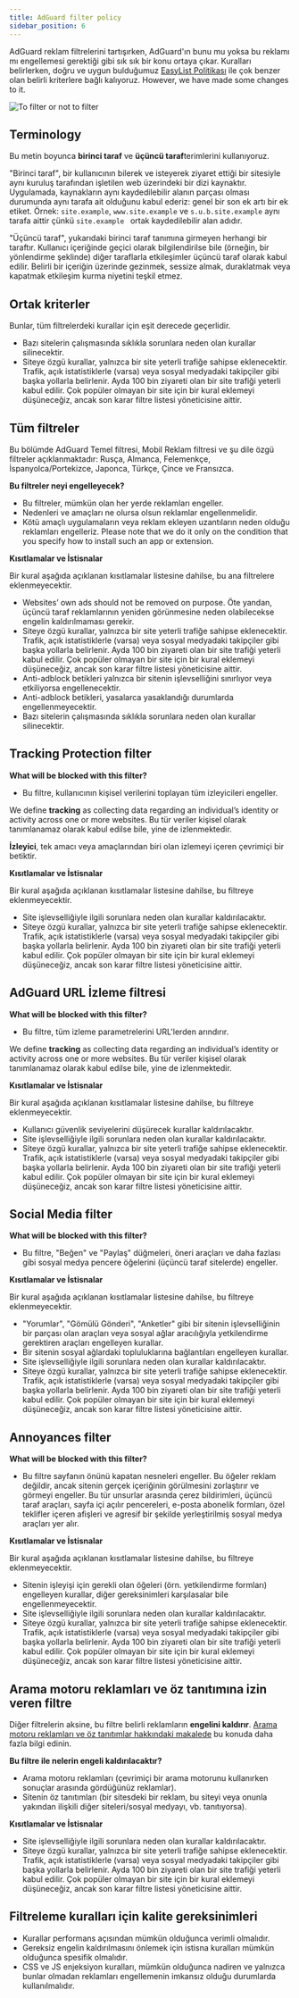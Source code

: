 ```yaml
---
title: AdGuard filter policy
sidebar_position: 6
---
```


AdGuard reklam filtrelerini tartışırken, AdGuard'ın bunu mu yoksa bu reklamı mı engellemesi gerektiği gibi sık sık bir konu ortaya çıkar. Kuralları belirlerken, doğru ve uygun bulduğumuz [EasyList Politikası](https://easylist.to/pages/policy.html) ile çok benzer olan belirli kriterlere bağlı kalıyoruz. However, we have made some changes to it.

![To filter or not to filter](https://cdn.adtidy.org/public/Adguard/Common/page_filtering.png)

## Terminology

Bu metin boyunca **birinci taraf** ve **üçüncü taraf**terimlerini kullanıyoruz.

"Birinci taraf", bir kullanıcının bilerek ve isteyerek ziyaret ettiği bir sitesiyle aynı kuruluş tarafından işletilen web üzerindeki bir dizi kaynaktır. Uygulamada, kaynakların aynı kaydedilebilir alanın parçası olması durumunda aynı tarafa ait olduğunu kabul ederiz: genel bir son ek artı bir ek etiket. Örnek: `site.example`, `www.site.example` ve `s.u.b.site.example` aynı tarafa aittir çünkü `site.example ` ortak kaydedilebilir alan adıdır.

"Üçüncü taraf", yukarıdaki birinci taraf tanımına girmeyen herhangi bir taraftır. Kullanıcı içeriğinde geçici olarak bilgilendirilse bile (örneğin, bir yönlendirme şeklinde) diğer taraflarla etkileşimler üçüncü taraf olarak kabul edilir. Belirli bir içeriğin üzerinde gezinmek, sessize almak, duraklatmak veya kapatmak etkileşim kurma niyetini teşkil etmez.

## Ortak kriterler

Bunlar, tüm filtrelerdeki kurallar için eşit derecede geçerlidir.

- Bazı sitelerin çalışmasında sıklıkla sorunlara neden olan kurallar silinecektir.
- Siteye özgü kurallar, yalnızca bir site yeterli trafiğe sahipse eklenecektir. Trafik, açık istatistiklerle (varsa) veya sosyal medyadaki takipçiler gibi başka yollarla belirlenir. Ayda 100 bin ziyareti olan bir site trafiği yeterli kabul edilir. Çok popüler olmayan bir site için bir kural eklemeyi düşüneceğiz, ancak son karar filtre listesi yöneticisine aittir.

## Tüm filtreler

Bu bölümde AdGuard Temel filtresi, Mobil Reklam filtresi ve şu dile özgü filtreler açıklanmaktadır: Rusça, Almanca, Felemenkçe, İspanyolca/Portekizce, Japonca, Türkçe, Çince ve Fransızca.

**Bu filtreler neyi engelleyecek?**

- Bu filtreler, mümkün olan her yerde reklamları engeller.
- Nedenleri ve amaçları ne olursa olsun reklamlar engellenmelidir.
- Kötü amaçlı uygulamaların veya reklam ekleyen uzantıların neden olduğu reklamları engelleriz. Please note that we do it only on the condition that you specify how to install such an app or extension.

**Kısıtlamalar ve İstisnalar**

Bir kural aşağıda açıklanan kısıtlamalar listesine dahilse, bu ana filtrelere eklenmeyecektir.

- Websites’ own ads should not be removed on purpose. Öte yandan, üçüncü taraf reklamlarının yeniden görünmesine neden olabilecekse engelin kaldırılmaması gerekir.
- Siteye özgü kurallar, yalnızca bir site yeterli trafiğe sahipse eklenecektir. Trafik, açık istatistiklerle (varsa) veya sosyal medyadaki takipçiler gibi başka yollarla belirlenir. Ayda 100 bin ziyareti olan bir site trafiği yeterli kabul edilir. Çok popüler olmayan bir site için bir kural eklemeyi düşüneceğiz, ancak son karar filtre listesi yöneticisine aittir.
- Anti-adblock betikleri yalnızca bir sitenin işlevselliğini sınırlıyor veya etkiliyorsa engellenecektir.
- Anti-adblock betikleri, yasalarca yasaklandığı durumlarda engellenmeyecektir.
- Bazı sitelerin çalışmasında sıklıkla sorunlara neden olan kurallar silinecektir.

## Tracking Protection filter

**What will be blocked with this filter?**

- Bu filtre, kullanıcının kişisel verilerini toplayan tüm izleyicileri engeller.

We define **tracking** as collecting data regarding an individual’s identity or activity across one or more websites. Bu tür veriler kişisel olarak tanımlanamaz olarak kabul edilse bile, yine de izlenmektedir.

**İzleyici**, tek amacı veya amaçlarından biri olan izlemeyi içeren çevrimiçi bir betiktir.

**Kısıtlamalar ve İstisnalar**

Bir kural aşağıda açıklanan kısıtlamalar listesine dahilse, bu filtreye eklenmeyecektir.

- Site işlevselliğiyle ilgili sorunlara neden olan kurallar kaldırılacaktır.
- Siteye özgü kurallar, yalnızca bir site yeterli trafiğe sahipse eklenecektir. Trafik, açık istatistiklerle (varsa) veya sosyal medyadaki takipçiler gibi başka yollarla belirlenir. Ayda 100 bin ziyareti olan bir site trafiği yeterli kabul edilir. Çok popüler olmayan bir site için bir kural eklemeyi düşüneceğiz, ancak son karar filtre listesi yöneticisine aittir.

## AdGuard URL İzleme filtresi

**What will be blocked with this filter?**

- Bu filtre, tüm izleme parametrelerini URL'lerden arındırır.

We define **tracking** as collecting data regarding an individual’s identity or activity across one or more websites. Bu tür veriler kişisel olarak tanımlanamaz olarak kabul edilse bile, yine de izlenmektedir.

**Kısıtlamalar ve İstisnalar**

Bir kural aşağıda açıklanan kısıtlamalar listesine dahilse, bu filtreye eklenmeyecektir.

- Kullanıcı güvenlik seviyelerini düşürecek kurallar kaldırılacaktır.
- Site işlevselliğiyle ilgili sorunlara neden olan kurallar kaldırılacaktır.
- Siteye özgü kurallar, yalnızca bir site yeterli trafiğe sahipse eklenecektir. Trafik, açık istatistiklerle (varsa) veya sosyal medyadaki takipçiler gibi başka yollarla belirlenir. Ayda 100 bin ziyareti olan bir site trafiği yeterli kabul edilir. Çok popüler olmayan bir site için bir kural eklemeyi düşüneceğiz, ancak son karar filtre listesi yöneticisine aittir.

## Social Media filter

**What will be blocked with this filter?**

- Bu filtre, "Beğen" ve "Paylaş" düğmeleri, öneri araçları ve daha fazlası gibi sosyal medya pencere öğelerini (üçüncü taraf sitelerde) engeller.

**Kısıtlamalar ve İstisnalar**

Bir kural aşağıda açıklanan kısıtlamalar listesine dahilse, bu filtreye eklenmeyecektir.

- "Yorumlar", "Gömülü Gönderi", "Anketler" gibi bir sitenin işlevselliğinin bir parçası olan araçları veya sosyal ağlar aracılığıyla yetkilendirme gerektiren araçları engelleyen kurallar.
- Bir sitenin sosyal ağlardaki topluluklarına bağlantıları engelleyen kurallar.
- Site işlevselliğiyle ilgili sorunlara neden olan kurallar kaldırılacaktır.
- Siteye özgü kurallar, yalnızca bir site yeterli trafiğe sahipse eklenecektir. Trafik, açık istatistiklerle (varsa) veya sosyal medyadaki takipçiler gibi başka yollarla belirlenir. Ayda 100 bin ziyareti olan bir site trafiği yeterli kabul edilir. Çok popüler olmayan bir site için bir kural eklemeyi düşüneceğiz, ancak son karar filtre listesi yöneticisine aittir.

## Annoyances filter

**What will be blocked with this filter?**

- Bu filtre sayfanın önünü kapatan nesneleri engeller. Bu öğeler reklam değildir, ancak sitenin gerçek içeriğinin görülmesini zorlaştırır ve görmeyi engeller. Bu tür unsurlar arasında çerez bildirimleri, üçüncü taraf araçları, sayfa içi açılır pencereleri, e-posta abonelik formları, özel teklifler içeren afişleri ve agresif bir şekilde yerleştirilmiş sosyal medya araçları yer alır.

**Kısıtlamalar ve İstisnalar**

Bir kural aşağıda açıklanan kısıtlamalar listesine dahilse, bu filtreye eklenmeyecektir.

- Sitenin işleyişi için gerekli olan öğeleri (örn. yetkilendirme formları) engelleyen kurallar, diğer gereksinimleri karşılasalar bile engellenmeyecektir.
- Site işlevselliğiyle ilgili sorunlara neden olan kurallar kaldırılacaktır.
- Siteye özgü kurallar, yalnızca bir site yeterli trafiğe sahipse eklenecektir. Trafik, açık istatistiklerle (varsa) veya sosyal medyadaki takipçiler gibi başka yollarla belirlenir. Ayda 100 bin ziyareti olan bir site trafiği yeterli kabul edilir. Çok popüler olmayan bir site için bir kural eklemeyi düşüneceğiz, ancak son karar filtre listesi yöneticisine aittir.

## Arama motoru reklamları ve öz tanıtımına izin veren filtre

Diğer filtrelerin aksine, bu filtre belirli reklamların **engelini kaldırır**. [Arama motoru reklamları ve öz tanıtımlar hakkındaki makalede](../search-ads) bu konuda daha fazla bilgi edinin.

**Bu filtre ile nelerin engeli kaldırılacaktır?**

- Arama motoru reklamları (çevrimiçi bir arama motorunu kullanırken sonuçlar arasında gördüğünüz reklamlar).
- Sitenin öz tanıtımları (bir sitesdeki bir reklam, bu siteyi veya onunla yakından ilişkili diğer siteleri/sosyal medyayı, vb. tanıtıyorsa).

**Kısıtlamalar ve İstisnalar**

- Site işlevselliğiyle ilgili sorunlara neden olan kurallar kaldırılacaktır.
- Siteye özgü kurallar, yalnızca bir site yeterli trafiğe sahipse eklenecektir. Trafik, açık istatistiklerle (varsa) veya sosyal medyadaki takipçiler gibi başka yollarla belirlenir. Ayda 100 bin ziyareti olan bir site trafiği yeterli kabul edilir. Çok popüler olmayan bir site için bir kural eklemeyi düşüneceğiz, ancak son karar filtre listesi yöneticisine aittir.

## Filtreleme kuralları için kalite gereksinimleri

- Kurallar performans açısından mümkün olduğunca verimli olmalıdır.
- Gereksiz engelin kaldırılmasını önlemek için istisna kuralları mümkün olduğunca spesifik olmalıdır.
- CSS ve JS enjeksiyon kuralları, mümkün olduğunca nadiren ve yalnızca bunlar olmadan reklamları engellemenin imkansız olduğu durumlarda kullanılmalıdır.
